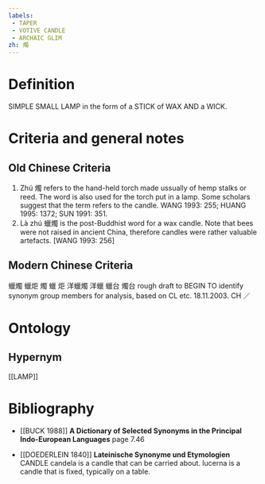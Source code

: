 ```yaml
---
labels: 
 - TAPER
 - VOTIVE CANDLE
 - ARCHAIC GLIM
zh: 燭
---
```


# Definition
SIMPLE SMALL LAMP in the form of a STICK of WAX AND a WICK.
# Criteria and general notes
## Old Chinese Criteria
1. Zhú 燭 refers to the hand-held torch made ussually of hemp stalks or reed. The word is also used for the torch put in a lamp. Some scholars suggest that the term refers to the candle. WANG 1993: 255; HUANG 1995: 1372; SUN 1991: 351.
2. Là zhú 蠟燭 is the post-Buddhist word for a wax candle. Note that bees were not raised in ancient China, therefore candles were rather valuable artefacts. [WANG 1993: 256]
## Modern Chinese Criteria
蠟燭
蠟炬
燭
蠟
炬
洋蠟燭
洋蠟
蠟台
燭台
rough draft to BEGIN TO identify synonym group members for analysis, based on CL etc. 18.11.2003. CH ／
# Ontology

## Hypernym
[[LAMP]]
# Bibliography
- [[BUCK 1988]]
**A Dictionary of Selected Synonyms in the Principal Indo-European Languages** page 7.46

- [[DOEDERLEIN 1840]]
**Lateinische Synonyme und Etymologien** 
CANDLE
candela is a candle that can be carried about.
lucerna is a candle that is fixed, typically on a table.